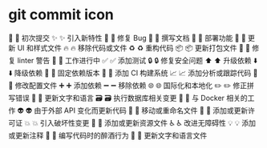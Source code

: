 # git commit icon

🎉 :tada: 初次提交
✨ :sparkles: 引入新特性
🐛 :bug: 修复 Bug
📝 :memo: 撰写文档
🚀 :rocket: 部署功能
💄 :lipstick: 更新 UI 和样式文件
🔥 :fire: 移除代码或文件
♻️ :recycle: 重构代码
📦 :package: 更新打包文件
🚨 :rotating_light: 修复 linter 警告
🚧 :construction: 工作进行中
✅ :white_check_mark: 添加测试
🔒 :lock: 修复安全问题
⬆️ :arrow_up: 升级依赖
⬇️ :arrow_down: 降级依赖
📌 :pushpin: 固定依赖版本
👷 :construction_worker: 添加 CI 构建系统
📈 :chart_with_upwards_trend: 添加分析或跟踪代码
🔧 :wrench: 修改配置文件
➕ :heavy_plus_sign: 添加依赖
➖ :heavy_minus_sign: 移除依赖
🌐 :globe_with_meridians: 国际化和本地化
✏️ :pencil2: 修正拼写错误
💬 :speech_balloon: 更新文字和语言
🗃 :card_file_box: 执行数据库相关变更
🐳 :whale: 与 Docker 相关的工作
👽 :alien: 由于外部 API 变化而更新代码
🚚 :truck: 移动或重命名文件
📄 :page_facing_up: 添加或更新许可证
💥 :boom: 引入破坏性变更
🍱 :bento: 添加或更新资源文件
♿️ :wheelchair: 改进无障碍性
💡 :bulb: 添加或更新注释
🍻 :beers: 编写代码时的醉酒行为
💬 :speech_balloon: 更新文字和语言文件
